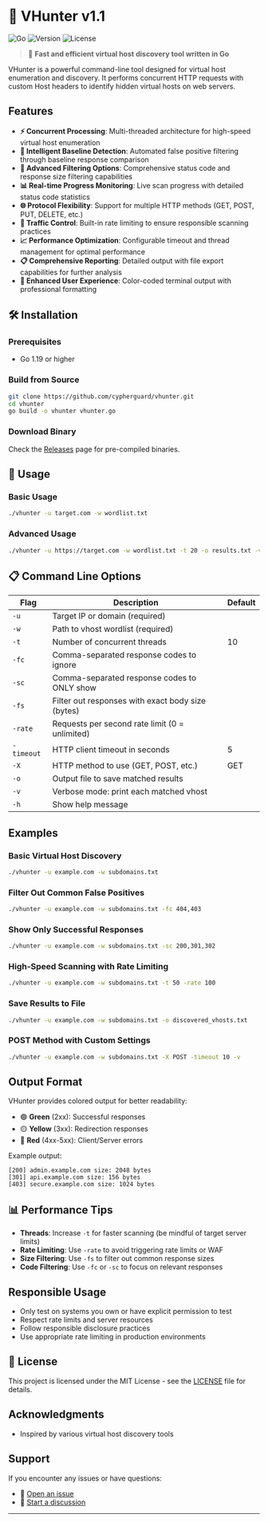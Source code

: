 # 🎯 VHunter v1.1

![Go](https://img.shields.io/badge/Go-00ADD8?style=for-the-badge&logo=go&logoColor=white)
![Version](https://img.shields.io/badge/Version-1.1-blue?style=for-the-badge)
![License](https://img.shields.io/badge/License-MIT-green?style=for-the-badge)

> 🚀 **Fast and efficient virtual host discovery tool written in Go**

VHunter is a powerful command-line tool designed for virtual host enumeration and discovery. It performs concurrent HTTP requests with custom Host headers to identify hidden virtual hosts on web servers.

## Features

- **⚡ Concurrent Processing**: Multi-threaded architecture for high-speed virtual host enumeration
- **🎯 Intelligent Baseline Detection**: Automated false positive filtering through baseline response comparison
- **🔧 Advanced Filtering Options**: Comprehensive status code and response size filtering capabilities
- **📊 Real-time Progress Monitoring**: Live scan progress with detailed status code statistics
- **🌐 Protocol Flexibility**: Support for multiple HTTP methods (GET, POST, PUT, DELETE, etc.)
- **🚦 Traffic Control**: Built-in rate limiting to ensure responsible scanning practices
- **📈 Performance Optimization**: Configurable timeout and thread management for optimal performance
- **📋 Comprehensive Reporting**: Detailed output with file export capabilities for further analysis
- **🎨 Enhanced User Experience**: Color-coded terminal output with professional formatting

## 🛠️ Installation

### Prerequisites
- Go 1.19 or higher

### Build from Source
```bash
git clone https://github.com/cypherguard/vhunter.git
cd vhunter
go build -o vhunter vhunter.go
```

### Download Binary
Check the [Releases](https://github.com/cypherguard/vhunter/releases) page for pre-compiled binaries.

## 🚀 Usage

### Basic Usage
```bash
./vhunter -u target.com -w wordlist.txt
```

### Advanced Usage
```bash
./vhunter -u https://target.com -w wordlist.txt -t 20 -o results.txt -v
```

## 📋 Command Line Options

| Flag | Description | Default |
|------|-------------|---------|
| `-u`  |  Target IP or domain (required)
| `-w`  |  Path to vhost wordlist (required) 
| `-t`  |  Number of concurrent threads |   10 |
| `-fc` |  Comma-separated response codes to ignore 
| `-sc` |  Comma-separated response codes to ONLY show
| `-fs` |  Filter out responses with exact body size (bytes)
| `-rate` |  Requests per second rate limit (0 = unlimited) 
| `-timeout` |  HTTP client timeout in seconds |   5 |
| `-X`  |  HTTP method to use (GET, POST, etc.) | GET |
| `-o`  |  Output file to save matched results 
| `-v`  |  Verbose mode: print each matched vhost 
| `-h`  |  Show help message 

##  Examples

### Basic Virtual Host Discovery
```bash
./vhunter -u example.com -w subdomains.txt
```

### Filter Out Common False Positives
```bash
./vhunter -u example.com -w subdomains.txt -fc 404,403
```

### Show Only Successful Responses
```bash
./vhunter -u example.com -w subdomains.txt -sc 200,301,302
```

### High-Speed Scanning with Rate Limiting
```bash
./vhunter -u example.com -w subdomains.txt -t 50 -rate 100
```

### Save Results to File
```bash
./vhunter -u example.com -w subdomains.txt -o discovered_vhosts.txt
```

### POST Method with Custom Settings
```bash
./vhunter -u example.com -w subdomains.txt -X POST -timeout 10 -v
```

##  Output Format

VHunter provides colored output for better readability:

- 🟢 **Green** (2xx): Successful responses
- 🟡 **Yellow** (3xx): Redirection responses  
- 🔴 **Red** (4xx-5xx): Client/Server errors

Example output:
```
[200] admin.example.com size: 2048 bytes
[301] api.example.com size: 156 bytes
[403] secure.example.com size: 1024 bytes
```



## 📊 Performance Tips

- **Threads**: Increase `-t` for faster scanning (be mindful of target server limits)
- **Rate Limiting**: Use `-rate` to avoid triggering rate limits or WAF
- **Size Filtering**: Use `-fs` to filter out common response sizes
- **Code Filtering**: Use `-fc` or `-sc` to focus on relevant responses

##  Responsible Usage

-  Only test on systems you own or have explicit permission to test
-  Respect rate limits and server resources
-  Follow responsible disclosure practices
-  Use appropriate rate limiting in production environments

## 📜 License

This project is licensed under the MIT License - see the [LICENSE](LICENSE) file for details.

## Acknowledgments

- Inspired by various virtual host discovery tools

##  Support

If you encounter any issues or have questions:
- 🐛 [Open an issue](https://github.com/cypherguard/vhunter/issues)
- 💬 [Start a discussion](https://github.com/cypherguard/vhunter/discussions)

---


